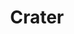 ---
title: "Crater"
hashtag: crater
borders:
  - Corvus
  - Hydra
  - Leo
  - Sextans
  - Virgo
layout: hashtag
tags:
  - Constellation
---